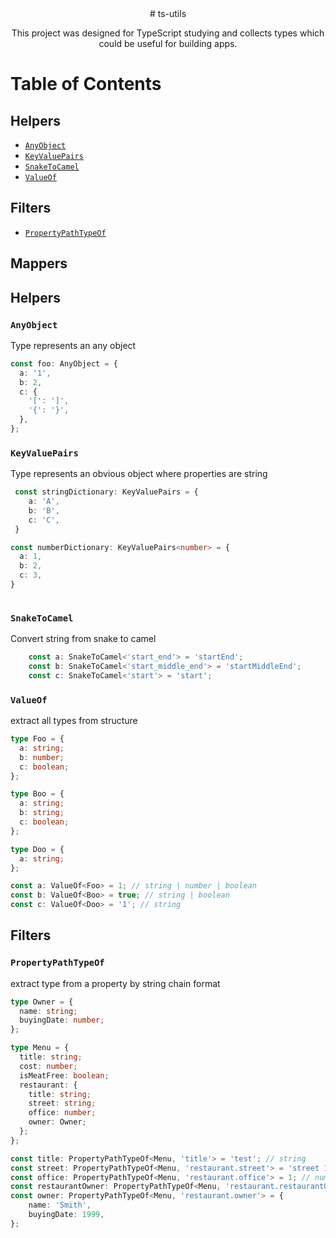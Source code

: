 <div align="center">
# ts-utils

This project was designed for TypeScript studying and collects types which could be useful for building apps.
</div>

# Table of Contents

## Helpers

* [`AnyObject`](#any-object)
* [`KeyValuePairs`](#key-values-pairs)
* [`SnakeToCamel`](#snake-to-camel)
* [`ValueOf`](#value-of)

## Filters
* [`PropertyPathTypeOf`](#property-path-type-of)

## Mappers

## Helpers

### `AnyObject`
Type represents an any object

```ts
const foo: AnyObject = {
  a: '1',
  b: 2,
  c: {
    '[': ']',
    '{': '}',
  },
};
```

### `KeyValuePairs`
Type represents an obvious object where properties are string

```ts
 const stringDictionary: KeyValuePairs = {
    a: 'A',
    b: 'B',
    c: 'C',
 }

const numberDictionary: KeyValuePairs<number> = {
  a: 1,
  b: 2,
  c: 3,
}
 
```

### `SnakeToCamel`
Convert string from snake to camel

```ts
    const a: SnakeToCamel<'start_end'> = 'startEnd';
    const b: SnakeToCamel<'start_middle_end'> = 'startMiddleEnd';
    const c: SnakeToCamel<'start'> = 'start';
```

### `ValueOf`
extract all types from structure

```ts
type Foo = {
  a: string;
  b: number;
  c: boolean;
};

type Boo = {
  a: string;
  b: string;
  c: boolean;
};

type Doo = {
  a: string;
};

const a: ValueOf<Foo> = 1; // string | number | boolean
const b: ValueOf<Boo> = true; // string | boolean
const c: ValueOf<Doo> = '1'; // string

```

## Filters

### `PropertyPathTypeOf`
extract type from a property by string chain format

```ts
type Owner = {
  name: string;
  buyingDate: number;
};

type Menu = {
  title: string;
  cost: number;
  isMeatFree: boolean;
  restaurant: {
    title: string;
    street: string;
    office: number;
    owner: Owner;
  };
};

const title: PropertyPathTypeOf<Menu, 'title'> = 'test'; // string
const street: PropertyPathTypeOf<Menu, 'restaurant.street'> = 'street 178'; // string
const office: PropertyPathTypeOf<Menu, 'restaurant.office'> = 1; // number
const restaurantOwner: PropertyPathTypeOf<Menu, 'restaurant.restaurantOwner'> = 'Smith'; // error, never type
const owner: PropertyPathTypeOf<Menu, 'restaurant.owner'> = {
    name: 'Smith',
    buyingDate: 1999,
};

```
